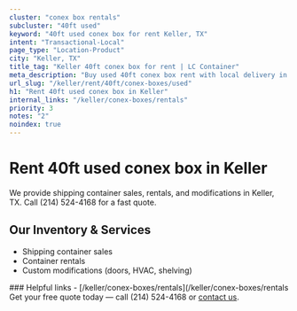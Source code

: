 ```yaml
---
cluster: "conex box rentals"
subcluster: "40ft used"
keyword: "40ft used conex box for rent Keller, TX"
intent: "Transactional-Local"
page_type: "Location-Product"
city: "Keller, TX"
title_tag: "Keller 40ft conex box for rent | LC Container"
meta_description: "Buy used 40ft conex box rent with local delivery in Keller, TX. LC Container — local Since 2003. Request a fast quote today."
url_slug: "/keller/rent/40ft/conex-boxes/used"
h1: "Rent 40ft used conex box in Keller"
internal_links: "/keller/conex-boxes/rentals"
priority: 3
notes: "2"
noindex: true
---
```


# Rent 40ft used conex box in Keller

We provide shipping container sales, rentals, and modifications in Keller, TX. Call (214) 524-4168 for a fast quote.

## Our Inventory & Services
- Shipping container sales
- Container rentals
- Custom modifications (doors, HVAC, shelving)

<div data-section="internal-links">
### Helpful links
- [/keller/conex-boxes/rentals](/keller/conex-boxes/rentals
</div>

<div data-section="cta">
Get your free quote today — call (214) 524-4168 or <a href="/contact">contact us</a>.
</div>

<script type="application/ld+json">{"@context":"https://schema.org","@type":"FAQPage","mainEntity":[{"@type":"Question","name":"How much does delivery cost in Keller, TX?","acceptedAnswer":{"@type":"Answer","text":"Delivery costs vary by distance and container size. Most deliveries in Keller, TX range from $150-$300. Call (214) 524-4168 for an exact quote based on your specific location."}},{"@type":"Question","name":"Do you offer financing or payment plans?","acceptedAnswer":{"@type":"Answer","text":"We accept major credit cards, checks, and can discuss commercial terms for bulk purchases. Call (214) 524-4168 to discuss options."}},{"@type":"Question","name":"Can you customize containers in Keller, TX?","acceptedAnswer":{"@type":"Answer","text":"Yes — we perform modifications like doors, HVAC, insulation, and shelving. Request a custom quote at (214) 524-4168 or via our contact form."}}]}</script>
